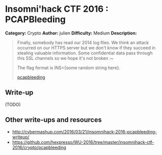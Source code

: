 # Insomni'hack CTF 2016 : PCAPBleeding

**Category:** Crypto
**Author:** julien 
**Difficulty:** Medium
**Description:**

> Finally, somebody has read our 2014 log files. We think an attack occurred on our HTTPS server but we don't know if they succeed in stealing valuable information. Some confidential data pass through this SSL channels so we hope it's not broken :~ 
> 
> The flag format is INS={some random string here}. 
> 
> [pcapbleeding](./pcapbleeding_0c5102ad4b1c035b40f501a3e5b7d4f8.zip)

## Write-up

(TODO)

## Other write-ups and resources

* <http://cybermashup.com/2016/03/21/insomnihack-2016-pcapbleeding-writeup/>
* <https://github.com/hexpresso/WU-2016/tree/master/insomnihack-ctf-2016/crypto/pcapbleeding>
